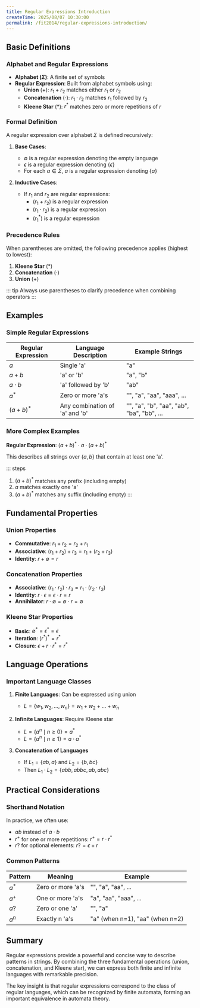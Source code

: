 ```yaml
---
title: Regular Expressions Introduction
createTime: 2025/08/07 10:30:00
permalink: /fit2014/regular-expressions-introduction/
---
```


## Basic Definitions

### Alphabet and Regular Expressions

- **Alphabet ($\Sigma$)**: A finite set of symbols
- **Regular Expression**: Built from alphabet symbols using:
    - **Union** ($+$): $r_1 + r_2$ matches either $r_1$ or $r_2$
    - **Concatenation** ($\cdot$): $r_1 \cdot r_2$ matches $r_1$ followed by $r_2$
    - **Kleene Star** ($*$): $r^*$ matches zero or more repetitions of $r$

### Formal Definition

A regular expression over alphabet $\Sigma$ is defined recursively:

1. **Base Cases**:
   - $\emptyset$ is a regular expression denoting the empty language
   - $\epsilon$ is a regular expression denoting $\{\epsilon\}$
   - For each $a \in \Sigma$, $a$ is a regular expression denoting $\{a\}$

2. **Inductive Cases**:
   - If $r_1$ and $r_2$ are regular expressions:
     - $(r_1 + r_2)$ is a regular expression
     - $(r_1 \cdot r_2)$ is a regular expression  
     - $(r_1^*)$ is a regular expression

### Precedence Rules

When parentheses are omitted, the following precedence applies (highest to lowest):
1. **Kleene Star** ($*$)
2. **Concatenation** ($\cdot$)
3. **Union** ($+$)

::: tip
Always use parentheses to clarify precedence when combining operators
:::

## Examples

### Simple Regular Expressions

| Regular Expression | Language Description | Example Strings |
|-------------------|---------------------|----------------|
| $a$ | Single 'a' | "a" |
| $a + b$ | 'a' or 'b' | "a", "b" |
| $a \cdot b$ | 'a' followed by 'b' | "ab" |
| $a^*$ | Zero or more 'a's | "", "a", "aa", "aaa", ... |
| $(a + b)^*$ | Any combination of 'a' and 'b' | "", "a", "b", "aa", "ab", "ba", "bb", ... |

### More Complex Examples

**Regular Expression**: $(a + b)^* \cdot a \cdot (a + b)^*$

This describes all strings over $\{a, b\}$ that contain at least one 'a'.

::: steps
1. $(a + b)^*$ matches any prefix (including empty)
2. $a$ matches exactly one 'a'
3. $(a + b)^*$ matches any suffix (including empty)
:::

## Fundamental Properties

### Union Properties
- **Commutative**: $r_1 + r_2 = r_2 + r_1$
- **Associative**: $(r_1 + r_2) + r_3 = r_1 + (r_2 + r_3)$
- **Identity**: $r + \emptyset = r$

### Concatenation Properties  
- **Associative**: $(r_1 \cdot r_2) \cdot r_3 = r_1 \cdot (r_2 \cdot r_3)$
- **Identity**: $r \cdot \epsilon = \epsilon \cdot r = r$
- **Annihilator**: $r \cdot \emptyset = \emptyset \cdot r = \emptyset$

### Kleene Star Properties
- **Basic**: $\emptyset^* = \epsilon^* = \epsilon$
- **Iteration**: $(r^*)^* = r^*$
- **Closure**: $\epsilon + r \cdot r^* = r^*$

## Language Operations

### Important Language Classes

1. **Finite Languages**: Can be expressed using union
   - $L = \{w_1, w_2, ..., w_n\} = w_1 + w_2 + ... + w_n$

2. **Infinite Languages**: Require Kleene star
   - $L = \{a^n \mid n \geq 0\} = a^*$
   - $L = \{a^n \mid n \geq 1\} = a \cdot a^*$

3. **Concatenation of Languages**
   - If $L_1 = \{ab, a\}$ and $L_2 = \{b, bc\}$
   - Then $L_1 \cdot L_2 = \{abb, abbc, ab, abc\}$

## Practical Considerations

### Shorthand Notation

In practice, we often use:
- $ab$ instead of $a \cdot b$
- $r^+$ for one or more repetitions: $r^+ = r \cdot r^*$
- $r?$ for optional elements: $r? = \epsilon + r$

### Common Patterns

| Pattern | Meaning | Example |
|---------|---------|---------|
| $a^*$ | Zero or more 'a's | "", "a", "aa", ... |
| $a^+$ | One or more 'a's | "a", "aa", "aaa", ... |
| $a?$ | Zero or one 'a' | "", "a" |
| $a^n$ | Exactly n 'a's | "a" (when n=1), "aa" (when n=2) |

## Summary

Regular expressions provide a powerful and concise way to describe patterns in strings. By combining the three fundamental operations (union, concatenation, and Kleene star), we can express both finite and infinite languages with remarkable precision.

The key insight is that regular expressions correspond to the class of regular languages, which can be recognized by finite automata, forming an important equivalence in automata theory.